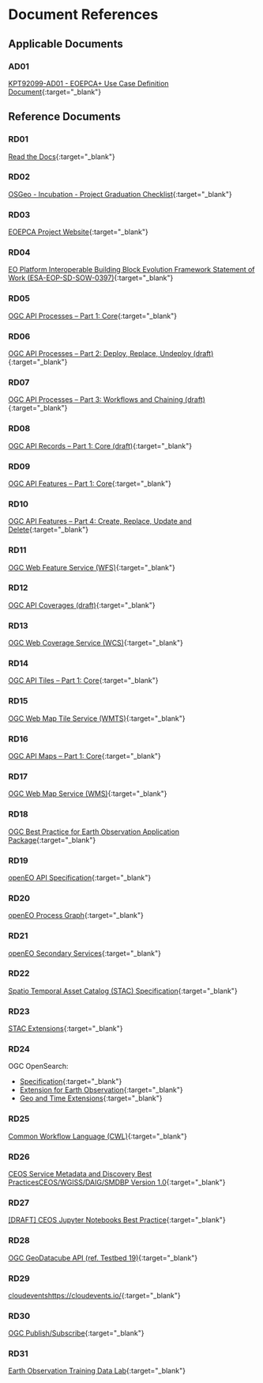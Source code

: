 # Document References

## Applicable Documents

### **AD01**

[KPT92099-AD01 - EOEPCA+ Use Case Definition Document](files/EOEPCA+%20Use%20Case%20Definition%20Document.pdf){:target="_blank"}

## Reference Documents

### **RD01**

[Read the Docs](https://readthedocs.org/){:target="_blank"}

### **RD02**

[OSGeo - Incubation - Project Graduation Checklist](https://github.com/OSGeo/osgeo/blob/master/incubation/documents/graduation_checklist.pdf){:target="_blank"}

### **RD03**

[EOEPCA Project Website](https://eoepca.org){:target="_blank"}

### **RD04**

[EO Platform Interoperable Building Block Evolution Framework Statement of Work (ESA-EOP-SD-SOW-0397)](https://esastar-publication.sso.esa.int/ESATenderActions/details/58028){:target="_blank"}

### **RD05**

[OGC API Processes – Part 1: Core](https://docs.ogc.org/is/18-062r2/18-062r2.html){:target="_blank"}

### **RD06**

[OGC API Processes – Part 2: Deploy, Replace, Undeploy (draft)](https://docs.ogc.org/DRAFTS/20-044.html){:target="_blank"}

### **RD07**

[OGC API Processes – Part 3: Workflows and Chaining (draft)](https://docs.ogc.org/DRAFTS/21-009.html){:target="_blank"}

### **RD08**

[OGC API Records – Part 1: Core (draft)](https://docs.ogc.org/DRAFTS/20-004.html){:target="_blank"}

### **RD09**

[OGC API Features – Part 1: Core](https://docs.ogc.org/is/17-069r4/17-069r4.html){:target="_blank"}

### **RD10**

[OGC API Features – Part 4: Create, Replace, Update and Delete](https://docs.ogc.org/DRAFTS/20-002.html){:target="_blank"}

### **RD11**

[OGC Web Feature Service (WFS)](https://www.ogc.org/standard/wfs/){:target="_blank"}

### **RD12**

[OGC API Coverages (draft)](https://docs.ogc.org/DRAFTS/19-087.html){:target="_blank"}

### **RD13**

[OGC Web Coverage Service (WCS)](https://www.ogc.org/standard/wcs/){:target="_blank"}

### **RD14**

[OGC API Tiles – Part 1: Core](https://docs.ogc.org/is/20-057/20-057.html){:target="_blank"}

### **RD15**

[OGC Web Map Tile Service (WMTS)](https://www.ogc.org/standard/wmts/){:target="_blank"}

### **RD16**

[OGC API Maps – Part 1: Core](https://docs.ogc.org/DRAFTS/20-058.html){:target="_blank"}

### **RD17**

[OGC Web Map Service (WMS)](https://www.ogc.org/standard/wms/){:target="_blank"}

### **RD18**

[OGC Best Practice for Earth Observation Application Package](https://docs.ogc.org/bp/20-089r1.html){:target="_blank"}

### **RD19**

[openEO API Specification](https://api.openeo.org/){:target="_blank"}

### **RD20**

[openEO Process Graph](https://api.openeo.org/#section/Processes/Process-Graphs){:target="_blank"}

### **RD21**

[openEO Secondary Services](https://api.openeo.org/#tag/Secondary-Services){:target="_blank"}

### **RD22**

[Spatio Temporal Asset Catalog (STAC) Specification](https://github.com/radiantearth/stac-spec/){:target="_blank"}

### **RD23**

[STAC Extensions](https://stac-extensions.github.io/){:target="_blank"}

### **RD24**

OGC OpenSearch:

* [Specification](https://www.ogc.org/standard/opensearch/){:target="_blank"}
* [Extension for Earth Observation](https://docs.ogc.org/is/13-026r9/13-026r9.html){:target="_blank"}
* [Geo and Time Extensions](https://portal.ogc.org/files/?artifact_id=55239&version=2){:target="_blank"}

### **RD25**

[Common Workflow Language (CWL)](https://www.commonwl.org/specification/){:target="_blank"}

### **RD26**

[CEOS Service Metadata and Discovery Best PracticesCEOS/WGISS/DAIG/SMDBP Version 1.0](https://ceos.org/document_management/Working_Groups/WGISS/Documents/WGISS%20Best%20Practices/CEOS-Service-Discovery-Best-Practices.pdf){:target="_blank"}

### **RD27**

[[DRAFT] CEOS Jupyter Notebooks Best Practice](https://docs.google.com/document/d/1b9HMAz1SewUjP7OTc6Hgez62Vn3BLj0Q-mPyhpZvQ18){:target="_blank"}

### **RD28**

[OGC GeoDatacube API (ref. Testbed 19)](https://www.ogc.org/tag/geodatacubes/){:target="_blank"}

### **RD29**

[cloudeventshttps://cloudevents.io/](https://github.com/cloudevents/spec){:target="_blank"}

### **RD30**

[OGC Publish/Subscribe](https://www.ogc.org/standard/pubsub/){:target="_blank"}

### **RD31**

[Earth Observation Training Data Lab](https://www.eotdl.com/){:target="_blank"}
